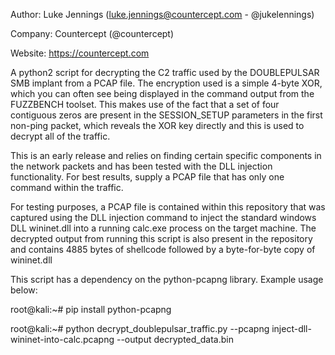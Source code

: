 Author: Luke Jennings (luke.jennings@countercept.com - @jukelennings)

Company: Countercept (@countercept)

Website: https://countercept.com


A python2 script for decrypting the C2 traffic used by the DOUBLEPULSAR SMB implant from a PCAP file. The encryption used is a simple 4-byte XOR, which you can often see being displayed in the command output from the FUZZBENCH toolset. This makes use of the fact that a set of four contiguous zeros are present in the SESSION_SETUP parameters in the first non-ping packet, which reveals the XOR key directly and this is used to decrypt all of the traffic.

This is an early release and relies on finding certain specific components in the network packets and has been tested with the DLL injection functionality. For best results, supply a PCAP file that has only one command within the traffic. 

For testing purposes, a PCAP file is contained within this repository that was captured using the DLL injection command to inject the standard windows DLL wininet.dll into a running calc.exe process on the target machine. The decrypted output from running this script is also present in the repository and contains 4885 bytes of shellcode followed by a byte-for-byte copy of wininet.dll 

This script has a dependency on the python-pcapng library. Example usage below:

root@kali:~# pip install python-pcapng

root@kali:~# python decrypt_doublepulsar_traffic.py --pcapng inject-dll-wininet-into-calc.pcapng --output decrypted_data.bin
